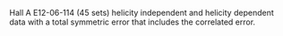 Hall A E12-06-114 (45 sets) helicity independent and helicity dependent data with a total symmetric error that includes the correlated error.
